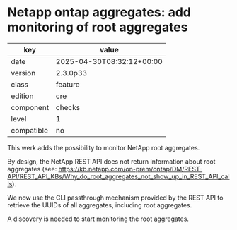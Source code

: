 [//]: # (werk v2)
# Netapp ontap aggregates: add monitoring of root aggregates

key        | value
---------- | ---
date       | 2025-04-30T08:32:12+00:00
version    | 2.3.0p33
class      | feature
edition    | cre
component  | checks
level      | 1
compatible | no

This werk adds the possibility to monitor NetApp root aggregates.

By design, the NetApp REST API does not return information about root aggregates
(see: https://kb.netapp.com/on-prem/ontap/DM/REST-API/REST_API_KBs/Why_do_root_aggregates_not_show_up_in_REST_API_calls).

We now use the CLI passthrough mechanism provided by the REST API
to retrieve the UUIDs of all aggregates, including root aggregates.

A discovery is needed to start monitoring the root aggregates.
